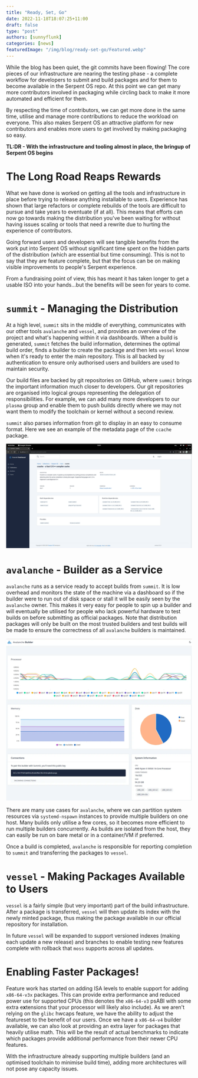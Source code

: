 ```yaml
---
title: "Ready, Set, Go"
date: 2022-11-18T18:07:25+11:00
draft: false
type: "post"
authors: [sunnyflunk]
categories: [news]
featuredImage: "/img/blog/ready-set-go/Featured.webp"
---
```


While the blog has been quiet, the git commits have been flowing! The core pieces of our infrastructure are nearing
the testing phase - a complete workflow for developers to submit and build packages and for them to become available in
the Serpent OS repo. At this point we can get many more contributors involved in packaging while circling back to make
it more automated and efficient for them.

<!--more-->

By respecting the time of contributors, we can get more done in the same time, utilise and manage more contributions to
reduce the workload on everyone. This also makes Serpent OS an attractive platform for new contributors and enables more
users to get involved by making packaging so easy.

**TL:DR - With the infrastructure and tooling almost in place, the bringup of Serpent OS begins**

# The Long Road Reaps Rewards

What we have done is worked on getting all the tools and infrastructure in place before trying to release anything
installable to users. Experience has shown that large refactors or complete rebuilds of the tools are difficult to
pursue and take years to eventuate (if at all). This means that efforts can now go towards making the distribution
you've been waiting for without having issues scaling or tools that need a rewrite due to hurting the experience of
contributors.

Going forward users and developers will see tangible benefits from the work put into Serpent OS without significant time
spent on the hidden parts of the distribution (which are essential but time consuming). This is not to say that they are
feature complete, but that the focus can be on making visible improvements to people's Serpent experience.

From a fundraising point of view, this has meant it has taken longer to get a usable ISO into your hands...but the
benefits will be seen for years to come.

# `summit` - Managing the Distribution

At a high level, `summit` sits in the middle of everything, communicates with our other tools `avalanche` and `vessel`,
and provides an overview of the project and what's happening within it via dashboards. When a build is generated,
`summit` fetches the build information, determines the optimal build order, finds a builder to create the package and
then lets `vessel` know when it's ready to enter the main repository. This is all backed by authentication to ensure
only authorised users and builders are used to maintain security.

Our build files are backed by git repositories on GitHub, where `summit` brings the important information much closer to
developers. Our git repositories are organised into logical groups representing the delegation of responsibilities. For
example, we can add many more developers to our `plasma` group and enable them to push builds directly where we may not
want them to modify the toolchain or kernel without a second review.

`summit` also parses information from git to display in an easy to consume format. Here we see an example of the
metadata page of the `ccache` package.

![Metadata](/static/img/blog/ready-set-go/Metadata.webp "Metadata")

# `avalanche` - Builder as a Service

`avalanche` runs as a service ready to accept builds from `summit`. It is low overhead and monitors the state of the
machine via a dashboard so if the builder were to run out of disk space or stall it will be easily seen by the
`avalanche` owner. This makes it very easy for people to spin up a builder and will eventually be utilised for people
who lack powerful hardware to test builds on before submitting as official packages. Note that distribution packages
will only be built on the most trusted builders and test builds will be made to ensure the correctness of all
`avalanche` builders is maintained.

![Avalanche](/static/img/blog/ready-set-go/Avalanche.webp "Avalanche")

There are many use cases for `avalanche`, where we can partition system resources via `systemd-nspawn` instances to
provide multiple builders on one host. Many builds only utilise a few cores, so it becomes more efficient to run
multiple builders concurrently. As builds are isolated from the host, they can easily be run on bare metal or in a
container/VM if preferred.

Once a build is completed, `avalanche` is responsible for reporting completion to `summit` and transferring the packages
to `vessel`.

# `vessel` - Making Packages Available to Users

`vessel` is a fairly simple (but very important) part of the build infrastructure. After a package is transferred,
`vessel` will then update its index with the newly minted package, thus making the package available in our official
repository for installation.

In future `vessel` will be expanded to support versioned indexes (making each update a new release) and branches to
enable testing new features complete with rollback that `moss` supports across all updates.

# Enabling Faster Packages!

Feature work has started on adding ISA levels to enable support for adding `x86-64-v3x` packages. This can provide extra
performance and reduced power use for supported CPUs (this denotes the `x86-64-v3` psABI with some extra e**x**tensions
that your processor will likely also include). As we aren't relying on the `glibc` hwcaps feature, we have the ability
to adjust the featureset to the benefit of our users. Once we have a `x86-64-v4` builder available, we can also look at
providing an extra layer for packages that heavily utilise math. This will be the result of actual benchmarks to
indicate which packages provide additional performance from their newer CPU features.

With the infrastructure already supporting multiple builders (and an optimised toolchain to minimise build time), adding
more architectures will not pose any capacity issues.
